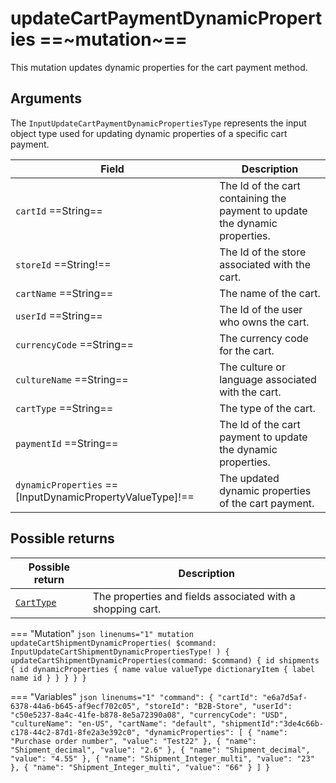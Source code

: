 # updateCartPaymentDynamicProperties ==~mutation~==

This mutation updates dynamic properties for the cart payment method.

## Arguments

The `InputUpdateCartPaymentDynamicPropertiesType` represents the input object type used for updating dynamic properties of a specific cart payment. 

| Field                                  | Description                                                                |
|----------------------------------------|----------------------------------------------------------------------------|
| `cartId`  ==String==                   | The Id of the cart containing the payment to update the dynamic properties.|
| `storeId`  ==String!==                 | The Id of the store associated with the cart.                              |
| `cartName`  ==String==                 | The name of the cart.                                                      |
| `userId`  ==String==                   | The Id of the user who owns the cart.                                      |
| `currencyCode`  ==String==             | The currency code for the cart.                                            |
| `cultureName`  ==String==              | The culture or language associated with the cart.                          |
| `cartType`  ==String==                 | The type of the cart.                                                      |
| `paymentId`  ==String==                | The Id of the cart payment to update the dynamic properties.               |
| `dynamicProperties`  ==[InputDynamicPropertyValueType]!==  | The updated dynamic properties of the cart payment.    |

## Possible returns

| Possible return                                          	| Description                                                 	|
|---------------------------------------------------------	|------------------------------------------------------------	|
| [`CartType`](../objects/cart-type.md)                   	|  The properties and fields associated with a shopping cart.  	|


=== "Mutation"
    ```json linenums="1"
    mutation updateCartShipmentDynamicProperties(
      $command: InputUpdateCartShipmentDynamicPropertiesType!
    ) {
      updateCartShipmentDynamicProperties(command: $command) {
        id
        shipments {
          id
          dynamicProperties {
            name
            value
            valueType
            dictionaryItem {
              label
              name
              id
            }
          }
        }
      }
    }
    ```

=== "Variables"
    ```json linenums="1"
    "command": {
      "cartId": "e6a7d5af-6378-44a6-b645-af9ecf702c05",
      "storeId": "B2B-Store",
      "userId": "c50e5237-8a4c-41fe-b878-8e5a72390a08",
      "currencyCode": "USD",
      "cultureName": "en-US",
      "cartName": "default",
      "shipmentId":"3de4c66b-c178-44c2-87d1-8fe2a3e392c0",
      "dynamicProperties": [
        {
          "name": "Purchase order number",
          "value": "Test22"
        },
        {
          "name": "Shipment_decimal",
          "value": "2.6"
        },
        {
          "name": "Shipment_decimal",
          "value": "4.55"
        },
        {
          "name": "Shipment_Integer_multi",
          "value": "23"
        },
        {
          "name": "Shipment_Integer_multi",
          "value": "66"
        }
     ]
    }
    ```
